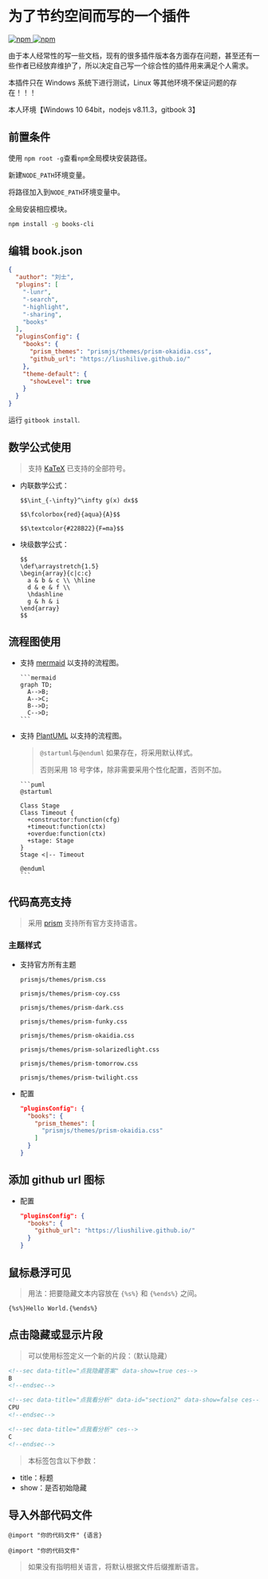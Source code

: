 # 为了节约空间而写的一个插件

[![npm](https://img.shields.io/npm/v/gitbook-plugin-books.svg) ![npm](https://img.shields.io/npm/dt/gitbook-plugin-books.svg)](https://www.npmjs.com/package/gitbook-plugin-books)

由于本人经常性的写一些文档，现有的很多插件版本各方面存在问题，甚至还有一些作者已经放弃维护了，所以决定自己写一个综合性的插件用来满足个人需求。

本插件只在 Windows 系统下进行测试，Linux 等其他环境不保证问题的存在！！！

本人环境【Windows 10 64bit，nodejs v8.11.3，gitbook 3】

## 前置条件

使用 `npm root -g`查看`npm`全局模块安装路径。

新建`NODE_PATH`环境变量。

将路径加入到`NODE_PATH`环境变量中。

全局安装相应模块。

```bash
npm install -g books-cli
```

## 编辑 book.json

```json
{
  "author": "刘士",
  "plugins": [
    "-lunr",
    "-search",
    "-highlight",
    "-sharing",
    "books"
  ],
  "pluginsConfig": {
    "books": {
      "prism_themes": "prismjs/themes/prism-okaidia.css",
      "github_url": "https://liushilive.github.io/"
    },
    "theme-default": {
      "showLevel": true
    }
  }
}
```

运行 `gitbook install`.

## 数学公式使用

>支持 [KaTeX](https://khan.github.io/KaTeX/docs/supported.html) 已支持的全部符号。

* 内联数学公式：

      $$\int_{-\infty}^\infty g(x) dx$$

      $$\fcolorbox{red}{aqua}{A}$$

      $$\textcolor{#228B22}{F=ma}$$

* 块级数学公式：

      $$
      \def\arraystretch{1.5}
      \begin{array}{c|c:c}
        a & b & c \\ \hline
        d & e & f \\
        \hdashline
        g & h & i
      \end{array}
      $$

## 流程图使用

* 支持 [mermaid](https://mermaidjs.github.io/) 以支持的流程图。

      ```mermaid
      graph TD;
        A-->B;
        A-->C;
        B-->D;
        C-->D;
      ```

* 支持 [PlantUML](http://plantuml.com/) 以支持的流程图。

  >`@startuml`与`@enduml` 如果存在，将采用默认样式。
  >
  >否则采用 18 号字体，除非需要采用个性化配置，否则不加。

      ```puml
      @startuml

      Class Stage
      Class Timeout {
        +constructor:function(cfg)
        +timeout:function(ctx)
        +overdue:function(ctx)
        +stage: Stage
      }
      Stage <|-- Timeout

      @enduml
      ```

## 代码高亮支持

>采用 [prism](https://prismjs.com/) 支持所有官方支持语言。

### 主题样式

* 支持官方所有主题

      prismjs/themes/prism.css

      prismjs/themes/prism-coy.css

      prismjs/themes/prism-dark.css

      prismjs/themes/prism-funky.css

      prismjs/themes/prism-okaidia.css

      prismjs/themes/prism-solarizedlight.css

      prismjs/themes/prism-tomorrow.css

      prismjs/themes/prism-twilight.css

* 配置

  ```json
  "pluginsConfig": {
    "books": {
      "prism_themes": [
        "prismjs/themes/prism-okaidia.css"
      ]
    }
  }
  ```

## 添加 github url 图标

* 配置

  ```json
  "pluginsConfig": {
    "books": {
      "github_url": "https://liushilive.github.io/"
    }
  }
  ```

## 鼠标悬浮可见

>用法：把要隐藏文本内容放在 `{%s%}` 和 `{%ends%}` 之间。

    {%s%}Hello World.{%ends%}

## 点击隐藏或显示片段

>可以使用标签定义一个新的片段：（默认隐藏）

```html
<!--sec data-title="点我隐藏答案" data-show=true ces-->
B
<!--endsec-->

<!--sec data-title="点我看分析" data-id="section2" data-show=false ces-->
CPU
<!--endsec-->

<!--sec data-title="点我看分析" ces-->
C
<!--endsec-->
```

>本标签包含以下参数：

* title：标题
* show：是否初始隐藏

## 导入外部代码文件

`@import "你的代码文件" {语言}`

`@import "你的代码文件"`

>如果没有指明相关语言，将默认根据文件后缀推断语言。

